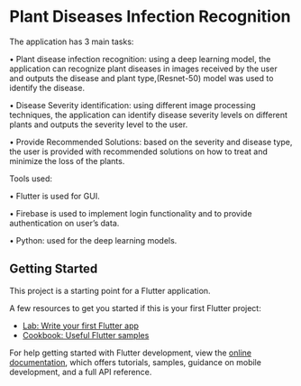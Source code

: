 # Plant Diseases Infection Recognition
  The application has 3 main tasks:
  
•	Plant disease infection recognition: using a deep learning model, the application can recognize plant diseases in images received by the user and outputs the disease and plant type,(Resnet-50) model was used to identify the disease.

•	Disease Severity identification: using different image processing techniques, the application can identify disease severity levels on different plants and outputs the severity level to the user.

•	Provide Recommended Solutions: based on the severity and disease type, the user is provided with recommended solutions on how to treat and minimize the loss of the plants.

  Tools used: 
  
•	Flutter is used for GUI.

•	Firebase is used to implement login functionality and to provide authentication on user’s data.

•	Python: used for the deep learning models.


## Getting Started

This project is a starting point for a Flutter application.

A few resources to get you started if this is your first Flutter project:

- [Lab: Write your first Flutter app](https://docs.flutter.dev/get-started/codelab)
- [Cookbook: Useful Flutter samples](https://docs.flutter.dev/cookbook)

For help getting started with Flutter development, view the
[online documentation](https://docs.flutter.dev/), which offers tutorials,
samples, guidance on mobile development, and a full API reference.
